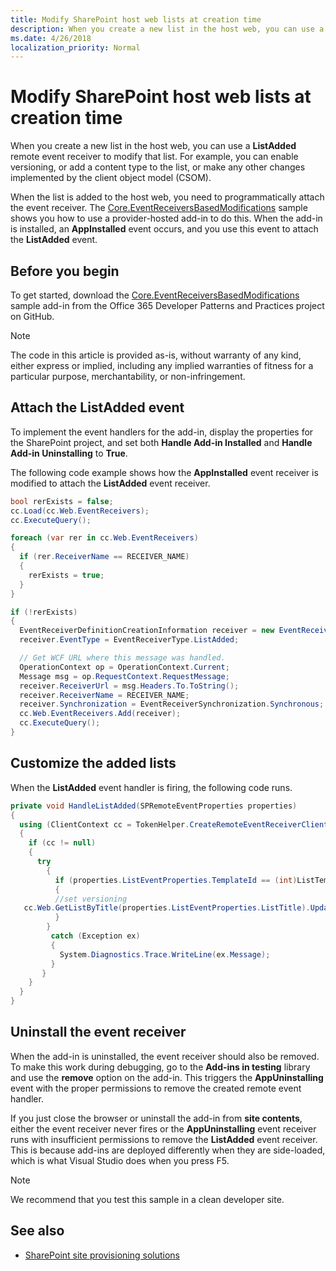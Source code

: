 ```yaml
---
title: Modify SharePoint host web lists at creation time
description: When you create a new list in the host web, you can use a ListAdded remote event receiver to modify that list.
ms.date: 4/26/2018
localization_priority: Normal
---
```


# Modify SharePoint host web lists at creation time

When you create a new list in the host web, you can use a **ListAdded** remote event receiver to modify that list. For example, you can enable versioning, or add a content type to the list, or make any other changes implemented by the client object model (CSOM).

When the list is added to the host web, you need to programmatically attach the event receiver. The [Core.EventReceiversBasedModifications](https://github.com/SharePoint/PnP/tree/master/Samples/Core.EventReceiversBasedModifications) sample shows you how to use a provider-hosted add-in to do this. When the add-in is installed, an **AppInstalled** event occurs, and you use this event to attach the **ListAdded** event.

## Before you begin

To get started, download the [Core.EventReceiversBasedModifications](https://github.com/SharePoint/PnP/tree/master/Samples/Core.EventReceiversBasedModifications) sample add-in from the Office 365 Developer Patterns and Practices project on GitHub.

> [!NOTE] 
> The code in this article is provided as-is, without warranty of any kind, either express or implied, including any implied warranties of fitness for a particular purpose, merchantability, or non-infringement.

## Attach the ListAdded event

To implement the event handlers for the add-in, display the properties for the SharePoint project, and set both **Handle Add-in Installed** and **Handle Add-in Uninstalling** to **True**.

The following code example shows how the **AppInstalled** event receiver is modified to attach the **ListAdded** event receiver.

```csharp
bool rerExists = false;
cc.Load(cc.Web.EventReceivers);
cc.ExecuteQuery();

foreach (var rer in cc.Web.EventReceivers)
{
  if (rer.ReceiverName == RECEIVER_NAME)
  {
    rerExists = true;
  }
}

if (!rerExists)
{
  EventReceiverDefinitionCreationInformation receiver = new EventReceiverDefinitionCreationInformation();
  receiver.EventType = EventReceiverType.ListAdded;

  // Get WCF URL where this message was handled.
  OperationContext op = OperationContext.Current;
  Message msg = op.RequestContext.RequestMessage;
  receiver.ReceiverUrl = msg.Headers.To.ToString();
  receiver.ReceiverName = RECEIVER_NAME;
  receiver.Synchronization = EventReceiverSynchronization.Synchronous;
  cc.Web.EventReceivers.Add(receiver);
  cc.ExecuteQuery();
}
```

## Customize the added lists

When the **ListAdded** event handler is firing, the following code runs.

```csharp
private void HandleListAdded(SPRemoteEventProperties properties)
{
  using (ClientContext cc = TokenHelper.CreateRemoteEventReceiverClientContext(properties))
  {
    if (cc != null)
    {
      try
        {
          if (properties.ListEventProperties.TemplateId == (int)ListTemplateType.DocumentLibrary)
          {
          //set versioning 
   cc.Web.GetListByTitle(properties.ListEventProperties.ListTitle).UpdateListVersioning(true, true);
          }
        }
         catch (Exception ex)
         {
           System.Diagnostics.Trace.WriteLine(ex.Message);
         }
       }
    }
  }
}
```

## Uninstall the event receiver

When the add-in is uninstalled, the event receiver should also be removed. To make this work during debugging, go to the **Add-ins in testing** library and use the **remove** option on the add-in. This triggers the **AppUninstalling** event with the proper permissions to remove the created remote event handler. 

If you just close the browser or uninstall the add-in from **site contents**, either the event receiver never fires or the **AppUninstalling** event receiver runs with insufficient permissions to remove the **ListAdded** event receiver. This is because add-ins are deployed differently when they are side-loaded, which is what Visual Studio does when you press F5.

> [!NOTE] 
> We recommend that you test this sample in a clean developer site.

## See also

- [SharePoint site provisioning solutions](sharepoint-site-provisioning-solutions.md)
